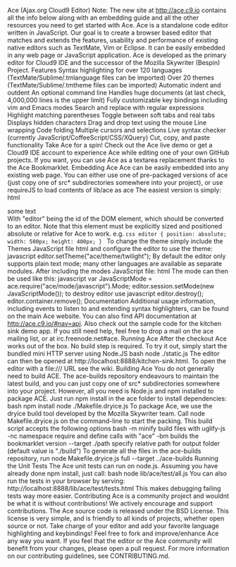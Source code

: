 Ace (Ajax.org Cloud9 Editor) Note: The new site at http://ace.c9.io contains all the info below along with an embedding guide and all the other resources you need to get started with Ace. Ace is a standalone code editor written in JavaScript. Our goal is to create a browser based editor that matches and extends the features, usability and performance of existing native editors such as TextMate, Vim or Eclipse. It can be easily embedded in any web page or JavaScript application. Ace is developed as the primary editor for Cloud9 IDE and the successor of the Mozilla Skywriter (Bespin) Project. Features Syntax highlighting for over 120 languages (TextMate/Sublime/.tmlanguage files can be imported) Over 20 themes (TextMate/Sublime/.tmtheme files can be imported) Automatic indent and outdent An optional command line Handles huge documents (at last check, 4,000,000 lines is the upper limit) Fully customizable key bindings including vim and Emacs modes Search and replace with regular expressions Highlight matching parentheses Toggle between soft tabs and real tabs Displays hidden characters Drag and drop text using the mouse Line wrapping Code folding Multiple cursors and selections Live syntax checker (currently JavaScript/CoffeeScript/CSS/XQuery) Cut, copy, and paste functionality Take Ace for a spin! Check out the Ace live demo or get a Cloud9 IDE account to experience Ace while editing one of your own GitHub projects. If you want, you can use Ace as a textarea replacement thanks to the Ace Bookmarklet. Embedding Ace Ace can be easily embedded into any existing web page. You can either use one of pre-packaged versions of ace (just copy one of src* subdirectories somewhere into your project), or use requireJS to load contents of lib/ace as ace The easiest version is simply: html <div id="editor">some text</div> <script src="src/ace.js" type="text/javascript" charset="utf-8"></script> <script> var editor = ace.edit("editor"); </script> With "editor" being the id of the DOM element, which should be converted to an editor. Note that this element must be explicitly sized and positioned absolute or relative for Ace to work. e.g. ```css editor { position: absolute; width: 500px; height: 400px; } ``` To change the theme simply include the Themes JavaScript file html <script src="src/theme-twilight.js" type="text/javascript" charset="utf-8"></script> and configure the editor to use the theme: javascript editor.setTheme("ace/theme/twilight"); By default the editor only supports plain text mode; many other languages are available as separate modules. After including the modes JavaScript file: html <script src="src/mode-javascript.js" type="text/javascript" charset="utf-8"></script> The mode can then be used like this: javascript var JavaScriptMode = ace.require("ace/mode/javascript").Mode; editor.session.setMode(new JavaScriptMode()); to destroy editor use javascript editor.destroy(); editor.container.remove(); Documentation Additional usage information, including events to listen to and extending syntax highlighters, can be found on the main Ace website. You can also find API documentation at http://ace.c9.io/#nav=api. Also check out the sample code for the kitchen sink demo app. If you still need help, feel free to drop a mail on the ace mailing list, or at irc.freenode.net#ace. Running Ace After the checkout Ace works out of the box. No build step is required. To try it out, simply start the bundled mini HTTP server using Node.JS bash node ./static.js The editor can then be opened at http://localhost:8888/kitchen-sink.html. To open the editor with a file:/// URL see the wiki. Building Ace You do not generally need to build ACE. The ace-builds repository endeavours to maintain the latest build, and you can just copy one of src* subdirectories somewhere into your project. However, all you need is Node.js and npm installed to package ACE. Just run npm install in the ace folder to install dependencies: bash npm install node ./Makefile.dryice.js To package Ace, we use the dryice build tool developed by the Mozilla Skywriter team. Call node Makefile.dryice.js on the command-line to start the packing. This build script accepts the following options bash -m minify build files with uglify-js -nc namespace require and define calls with "ace" -bm builds the bookmarklet version --target ./path specify relative path for output folder (default value is "./build") To generate all the files in the ace-builds repository, run node Makefile.dryice.js full --target ../ace-builds Running the Unit Tests The Ace unit tests can run on node.js. Assuming you have already done npm install, just call: bash node lib/ace/test/all.js You can also run the tests in your browser by serving: http://localhost:8888/lib/ace/test/tests.html This makes debugging failing tests way more easier. Contributing Ace is a community project and wouldnt be what it is without contributions! We actively encourage and support contributions. The Ace source code is released under the BSD License. This license is very simple, and is friendly to all kinds of projects, whether open source or not. Take charge of your editor and add your favorite language highlighting and keybindings! Feel free to fork and improve/enhance Ace any way you want. If you feel that the editor or the Ace community will benefit from your changes, please open a pull request. For more information on our contributing guidelines, see CONTRIBUTING.md.